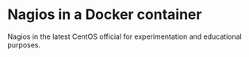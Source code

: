 # Nagios in a Docker container
Nagios in the latest CentOS official for experimentation and educational purposes.
